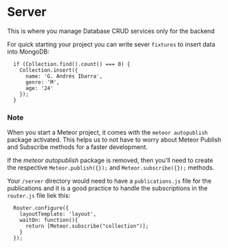 # Server

This is where you manage Database CRUD services only for the backend

For quick starting your project you can write sever `fixtures` to insert data into MongoDB:

      if (Collection.find().count() === 0) {
        Collection.insert({
          name: 'G. Andrés Ibarra',
          genre: 'M',
          age: '24'
        });
      }

### Note

When you start a Meteor project, it comes with the `meteor autopublish` package activated. This helps us to not have to worry about Meteor Publish and Subscribe methods for a faster development. 

If the _meteor autopublish_ package is removed, then you'll need to create the respective `Meteor.publish({});` and `Meteor.subscribe({});` methods. 

Your `/server` directory would need to have a `publications.js` file for the publications and it is a good practice to handle the subscriptions in the `router.js` file liek this: 

      Router.configure({
        layoutTemplate: 'layout',
        waitOn: function(){
          return [Meteor.subscribe("collection")];
        }
      });

